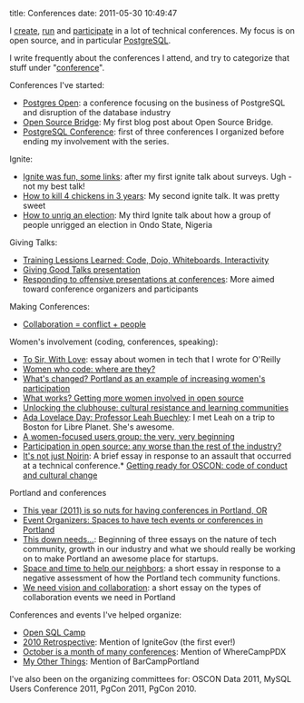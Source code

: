 title: Conferences
date: 2011-05-30 10:49:47

I [create](http://opensourcebridge.org), [run](http://postgresopen.org) and [participate](http://en.oreilly.com/mysql2011/public/schedule/speaker/6486) in a lot of technical conferences. My focus is on open source, and in particular [PostgreSQL](http://postgresql.org).

I write frequently about the conferences I attend, and try to categorize that stuff under "[conference](http://www.chesnok.com/daily/tag/conference/)".

Conferences I've started:

*   [Postgres Open](http://www.chesnok.com/daily/2011/05/19/announcing-postgres-open/): a conference focusing on the business of PostgreSQL and disruption of the database industry
*   [Open Source Bridge](http://www.chesnok.com/daily/2008/10/29/open-source-bridge/): My first blog post about Open Source Bridge.
*   [PostgreSQL Conference](http://www.chesnok.com/daily/2007/09/17/postgresql-conference-in-portland-on-october-20th/): first of three conferences I organized before ending my involvement with the series.

Ignite:

*   [Ignite was fun, some links](http://www.chesnok.com/daily/2007/10/26/ignite-was-fun-some-links/): after my first ignite talk about surveys. Ugh - not my best talk!
*   [How to kill 4 chickens in 3 years](http://www.chesnok.com/daily/2009/02/20/how-to-kill-4-chickens-in-3-years/): My second ignite talk. It was pretty sweet
*   [How to unrig an election](http://www.youtube.com/watch?v=cZ7qm6yglfE): My third Ignite talk about how a group of people unrigged an election in Ondo State, Nigeria

Giving Talks:

*   [Training Lessions Learned: Code, Dojo, Whiteboards, Interactivity](/daily/2010/10/07/training-lessons-learned-code-dojo-whiteboards-interactivity/)
*   [Giving Good Talks presentation](http://www.chesnok.com/daily/2010/03/20/giving-good-talks-presentation/)
*   [Responding to offensive presentations at conferences](http://www.chesnok.com/daily/2009/09/28/responding-to-offensive-presentations-at-conferences/): More aimed toward conference organizers and participants 

Making Conferences:

*   [Collaboration = conflict + people](http://www.chesnok.com/daily/2009/06/07/collaboration-conflict-people/)

Women's involvement (coding, conferences, speaking):

*   [To Sir, With Love](http://www.chesnok.com/daily/2007/09/28/my-women-in-tech-article-is-up/): essay about women in tech that I wrote for O'Reilly
*   [Women who code: where are they?](/daily/2008/04/02/women-who-code-where-are-they/)
*   [What's changed? Portland as an example of increasing women's participation](http://www.chesnok.com/daily/2009/04/29/whats-changed-portland-as-an-example-of-increasing-womens-participation/)
*   [What works? Getting more women involved in open source](/daily/2009/04/27/what-works-getting-more-women-involved-in-open-source/)
*   [Unlocking the clubhouse: cultural resistance and learning communities](http://www.chesnok.com/daily/2010/02/08/unlocking-the-clubhouse-cultural-resistance-and-learning-communitiesand/)
*   [Ada Lovelace Day: Professor Leah Buechley](http://www.chesnok.com/daily/2010/03/24/ada-lovelace-day-professor-leah-buechley/): I met Leah on a trip to Boston for Libre Planet. She's awesome.
*   [A women-focused users group: the very, very beginning](http://www.chesnok.com/daily/2007/08/30/a-women-focused-users-group-the-very-very-beginning/)
*   [Participation in open source: any worse than the rest of the industry?](http://www.chesnok.com/daily/2007/10/01/participation-in-open-source-any-worse-than-the-rest-of-the-industry/)
*   [It's not just Noirin](http://www.chesnok.com/daily/2010/11/09/its-not-just-noirin/): A brief essay in response to an assault that occurred at a technical conference.*   [Getting ready for OSCON: code of conduct and cultural change](http://www.chesnok.com/daily/2011/07/23/getting-ready-for-oscon-code-of-conduct-and-cultural-change/)

Portland and conferences

*   [This year (2011) is so nuts for having conferences in Portland, OR](http://www.chesnok.com/daily/2011/02/15/this-year-is-so-nuts-for-having-conferences-in-portland-or/)
*   [Event Organizers: Spaces to have tech events or conferences in Portland](http://www.chesnok.com/daily/2011/02/08/event-organizers-spaces-to-have-tech-events-or-conferences-in-portland/)
*   [This down needs...](http://www.chesnok.com/daily/2010/03/17/this-town-needs/): Beginning of three essays on the nature of tech community, growth in our industry and what we should really be working on to make Portland an awesome place for startups.
*   [Space and time to help our neighbors](http://www.chesnok.com/daily/2010/03/18/space-and-time-to-help-our-neighbors/): a short essay in response to a negative assessment of how the Portland tech community functions.
*   [We need vision and collaboration](http://www.chesnok.com/daily/2010/03/19/we-need-vision-and-collaboration/): a short essay on the types of collaboration events we need in Portland

Conferences and events I've helped organize:

*   [Open SQL Camp](http://www.chesnok.com/daily/2009/07/29/opensql-camp-comes-to-portland-november-14-15-2009/)
*   [2010 Retrospective](http://www.chesnok.com/daily/2011/01/03/2010-retrospective/): Mention of IgniteGov (the first ever!)
*   [October is a month of many conferences](http://www.chesnok.com/daily/2008/10/20/october-is-a-month-of-many-conferences/): Mention of WhereCampPDX
*   [My Other Things](http://www.chesnok.com/daily/2008/04/28/my-other-things/): Mention of BarCampPortland

I've also been on the organizing committees for: OSCON Data 2011, MySQL Users Conference 2011, PgCon 2011, PgCon 2010.

